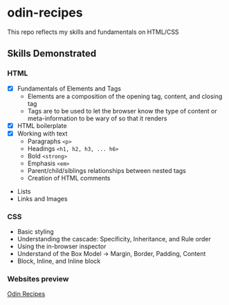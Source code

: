 # odin-recipes

This repo reflects my skills and fundamentals on HTML/CSS

## Skills Demonstrated

### HTML

- [x] Fundamentals of Elements and Tags
    - Elements are a composition of the opening tag, content, and closing tag
    - Tags are to be used to let the browser know the type of content or meta-information to be wary of so that it renders
- [x] HTML boilerplate
- [x] Working with text
    - Paragraphs `<p>`
    - Headings   `<h1, h2, h3, ... h6>`
    - Bold       `<strong>`
    - Emphasis   `<em>`
    - Parent/child/siblings relationships between nested tags
    - Creation of HTML comments
- Lists
- Links and Images

### CSS

- Basic styling
- Understanding the cascade: Specificity, Inheritance, and Rule order
- Using the in-browser inspector
- Understand of the Box Model -> Margin, Border, Padding, Content
- Block, Inline, and Inline block 

### Websites preview
[Odin Recipes](https://mashotu.github.io/odin-recipes/index.html)